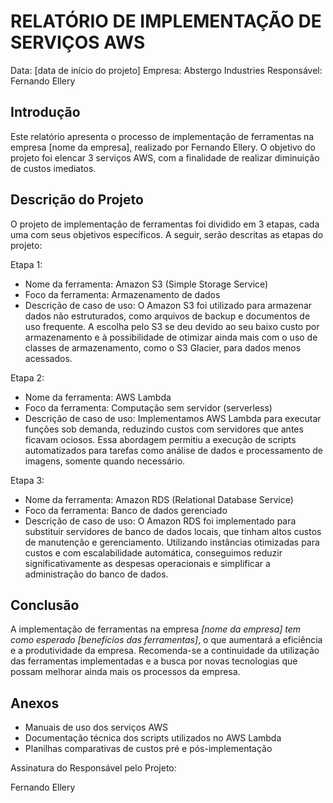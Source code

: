 # RELATÓRIO DE IMPLEMENTAÇÃO DE SERVIÇOS AWS

Data: [data de início do projeto]
Empresa: Abstergo Industries 
Responsável: Fernando Ellery

## Introdução
Este relatório apresenta o processo de implementação de ferramentas na empresa [nome da empresa], realizado por Fernando Ellery. O objetivo do projeto foi elencar 3 serviços AWS, com a finalidade de realizar diminuição de custos imediatos.

## Descrição do Projeto
O projeto de implementação de ferramentas foi dividido em 3 etapas, cada uma com seus objetivos específicos. A seguir, serão descritas as etapas do projeto:

Etapa 1: 
- Nome da ferramenta: Amazon S3 (Simple Storage Service)
- Foco da ferramenta: Armazenamento de dados
- Descrição de caso de uso: O Amazon S3 foi utilizado para armazenar dados não estruturados, como arquivos de backup e documentos de uso frequente. A escolha pelo S3 se deu devido ao seu baixo custo por armazenamento e à possibilidade de otimizar ainda mais com o uso de classes de armazenamento, como o S3 Glacier, para dados menos acessados.

Etapa 2: 
- Nome da ferramenta: AWS Lambda
- Foco da ferramenta: Computação sem servidor (serverless)
- Descrição de caso de uso: Implementamos AWS Lambda para executar funções sob demanda, reduzindo custos com servidores que antes ficavam ociosos. Essa abordagem permitiu a execução de scripts automatizados para tarefas como análise de dados e processamento de imagens, somente quando necessário.

Etapa 3: 
- Nome da ferramenta: Amazon RDS (Relational Database Service)
- Foco da ferramenta: Banco de dados gerenciado
- Descrição de caso de uso: O Amazon RDS foi implementado para substituir servidores de banco de dados locais, que tinham altos custos de manutenção e gerenciamento. Utilizando instâncias otimizadas para custos e com escalabilidade automática, conseguimos reduzir significativamente as despesas operacionais e simplificar a administração do banco de dados.



## Conclusão
A implementação de ferramentas na empresa *[nome da empresa] tem como esperado [benefícios das ferramentas]*, o que aumentará a eficiência e a produtividade da empresa. Recomenda-se a continuidade da utilização das ferramentas implementadas e a busca por novas tecnologias que possam melhorar ainda mais os processos da empresa.

## Anexos

- Manuais de uso dos serviços AWS
- Documentação técnica dos scripts utilizados no AWS Lambda
- Planilhas comparativas de custos pré e pós-implementação

Assinatura do Responsável pelo Projeto:

Fernando Ellery
